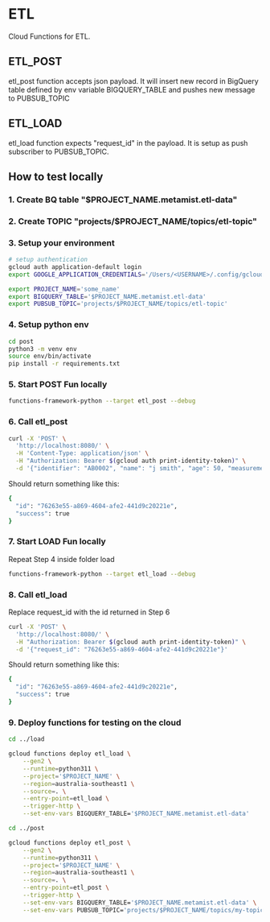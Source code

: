 # ETL

Cloud Functions for ETL.

## ETL_POST

etl_post function accepts json payload. It will insert new record in BigQuery table defined by env variable BIGQUERY_TABLE and pushes new message to PUBSUB_TOPIC


## ETL_LOAD

etl_load function expects "request_id" in the payload. It is setup as push subscriber to PUBSUB_TOPIC.


## How to test locally

### 1. Create BQ table "$PROJECT_NAME.metamist.etl-data"

### 2. Create TOPIC "projects/$PROJECT_NAME/topics/etl-topic"

### 3. Setup your environment

```bash
# setup authentication
gcloud auth application-default login
export GOOGLE_APPLICATION_CREDENTIALS='/Users/<USERNAME>/.config/gcloud/application_default_credentials.json'

export PROJECT_NAME='some_name'
export BIGQUERY_TABLE='$PROJECT_NAME.metamist.etl-data'
export PUBSUB_TOPIC='projects/$PROJECT_NAME/topics/etl-topic'

```

### 4. Setup python env

```bash
cd post
python3 -m venv env
source env/bin/activate
pip install -r requirements.txt
```

### 5. Start POST Fun locally

```bash
functions-framework-python --target etl_post --debug
```

### 6. Call etl_post

```bash
curl -X 'POST' \
  'http://localhost:8080/' \
  -H 'Content-Type: application/json' \
  -H "Authorization: Bearer $(gcloud auth print-identity-token)" \
  -d '{"identifier": "AB0002", "name": "j smith", "age": 50, "measurement": "98.7", "observation": "B++", "receipt_date": "1/02/2023"}'
```

Should return something like this:

```bash
{
  "id": "76263e55-a869-4604-afe2-441d9c20221e",
  "success": true
}
```

### 7. Start LOAD Fun locally

Repeat Step 4 inside folder load

```bash
functions-framework-python --target etl_load --debug
```

### 8. Call etl_load

Replace request_id with the id returned in Step 6

```bash
curl -X 'POST' \
  'http://localhost:8080/' \
  -H "Authorization: Bearer $(gcloud auth print-identity-token)" \
  -d '{"request_id": "76263e55-a869-4604-afe2-441d9c20221e"}'
```

Should return something like this:

```bash
{
  "id": "76263e55-a869-4604-afe2-441d9c20221e",
  "success": true
}
```


### 9. Deploy functions for testing on the cloud

```bash
cd ../load

gcloud functions deploy etl_load \
    --gen2 \
    --runtime=python311 \
    --project='$PROJECT_NAME' \
    --region=australia-southeast1 \
    --source=. \
    --entry-point=etl_load \
    --trigger-http \
    --set-env-vars BIGQUERY_TABLE='$PROJECT_NAME.metamist.etl-data'
```

```bash
cd ../post

gcloud functions deploy etl_post \
    --gen2 \
    --runtime=python311 \
    --project='$PROJECT_NAME' \
    --region=australia-southeast1 \
    --source=. \
    --entry-point=etl_post \
    --trigger-http \
    --set-env-vars BIGQUERY_TABLE='$PROJECT_NAME.metamist.etl-data' \
    --set-env-vars PUBSUB_TOPIC='projects/$PROJECT_NAME/topics/my-topic'
```

